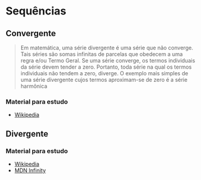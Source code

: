 # Sequências

## Convergente

> Em matemática, uma série divergente é uma série que não converge. Tais séries são somas infinitas de parcelas que obedecem a uma regra e/ou Termo Geral. Se uma série converge, os termos individuais da série devem tender a zero. Portanto, toda série na qual os termos individuais não tendem a zero, diverge. O exemplo mais simples de uma série divergente cujos termos aproximam-se de zero é a série harmônica

### Material para estudo

- [Wikipedia](https://pt.wikipedia.org/wiki/S%C3%A9rie_convergente)

## Divergente

### Material para estudo

- [Wikipedia](https://pt.wikipedia.org/wiki/S%C3%A9rie_divergente)
- [MDN Infinity](https://developer.mozilla.org/en-US/docs/Web/JavaScript/Reference/Global_Objects/Infinity)
